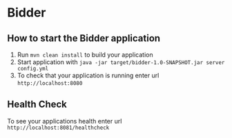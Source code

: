 # Bidder

How to start the Bidder application
---

1. Run `mvn clean install` to build your application
1. Start application with `java -jar target/bidder-1.0-SNAPSHOT.jar server config.yml`
1. To check that your application is running enter url `http://localhost:8080`

Health Check
---

To see your applications health enter url `http://localhost:8081/healthcheck`

